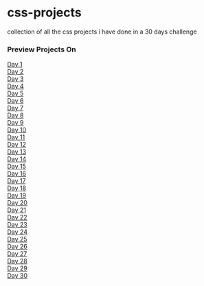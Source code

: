 # css-projects
collection of all the css projects i have done in a 30 days challenge

### Preview Projects On
[Day 1](https://sauravgautam320.github.io/css-projects/day1) <br>
[Day 2](https://sauravgautam320.github.io/css-projects/day2) <br>
[Day 3](https://sauravgautam320.github.io/css-projects/day3) <br>
[Day 4](https://sauravgautam320.github.io/css-projects/day4) <br>
[Day 5](https://sauravgautam320.github.io/css-projects/day5) <br>
[Day 6](https://sauravgautam320.github.io/css-projects/day6) <br>
[Day 7](https://sauravgautam320.github.io/css-projects/day7) <br>
[Day 8](https://sauravgautam320.github.io/css-projects/day8) <br>
[Day 9](https://sauravgautam320.github.io/css-projects/day9) <br>
[Day 10](https://sauravgautam320.github.io/css-projects/day10) <br>
[Day 11](https://sauravgautam320.github.io/css-projects/day11) <br>
[Day 12](https://sauravgautam320.github.io/css-projects/day12) <br>
[Day 13](https://sauravgautam320.github.io/css-projects/day13) <br>
[Day 14](https://sauravgautam320.github.io/css-projects/day14) <br>
[Day 15](https://sauravgautam320.github.io/css-projects/day15) <br>
[Day 16](https://sauravgautam320.github.io/css-projects/day16) <br>
[Day 17](https://sauravgautam320.github.io/css-projects/day17) <br>
[Day 18](https://sauravgautam320.github.io/css-projects/day18) <br>
[Day 19](https://sauravgautam320.github.io/css-projects/day19) <br>
[Day 20](https://sauravgautam320.github.io/css-projects/day20) <br>
[Day 21](https://sauravgautam320.github.io/css-projects/day21) <br>
[Day 22](https://sauravgautam320.github.io/css-projects/day22) <br>
[Day 23](https://sauravgautam320.github.io/css-projects/day23) <br>
[Day 24](https://sauravgautam320.github.io/css-projects/day24) <br>
[Day 25](https://sauravgautam320.github.io/css-projects/day25) <br>
[Day 26](https://sauravgautam320.github.io/css-projects/day26) <br>
[Day 27](https://sauravgautam320.github.io/css-projects/day27) <br>
[Day 28](https://sauravgautam320.github.io/css-projects/day28) <br>
[Day 29](https://sauravgautam320.github.io/css-projects/day29) <br>
[Day 30](https://sauravgautam320.github.io/css-projects/day30) <br>
